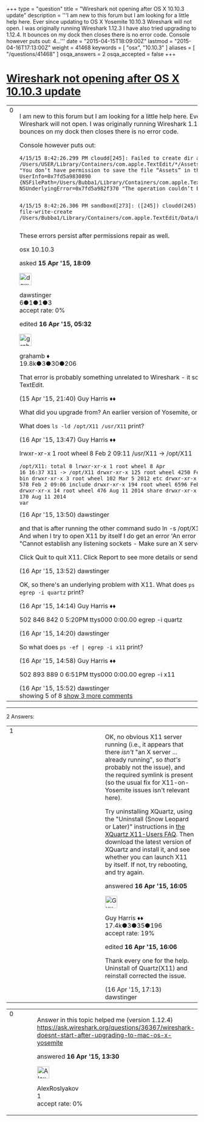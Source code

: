 +++
type = "question"
title = "Wireshark not opening after OS X 10.10.3 update"
description = '''I am new to this forum but I am looking for a little help here. Ever since updating to OS X Yosemite 10.10.3 Wireshark will not open. I was originally running Wireshark 1.12.3 I have also tried upgrading to 1.12.4. It bounces on my dock then closes there is no error code. Console however puts out: 4...'''
date = "2015-04-15T18:09:00Z"
lastmod = "2015-04-16T17:13:00Z"
weight = 41468
keywords = [ "osx", "10.10.3" ]
aliases = [ "/questions/41468" ]
osqa_answers = 2
osqa_accepted = false
+++

<div class="headNormal">

# [Wireshark not opening after OS X 10.10.3 update](/questions/41468/wireshark-not-opening-after-os-x-10103-update)

</div>

<div id="main-body">

<div id="askform">

<table id="question-table" style="width:100%;"><colgroup><col style="width: 50%" /><col style="width: 50%" /></colgroup><tbody><tr class="odd"><td style="width: 30px; vertical-align: top"><div class="vote-buttons"><span id="post-41468-upvote" class="ajax-command post-vote up" rel="nofollow" title="I like this post (click again to cancel)"> </span><div id="post-41468-score" class="post-score" title="current number of votes">0</div><span id="post-41468-downvote" class="ajax-command post-vote down" rel="nofollow" title="I dont like this post (click again to cancel)"> </span> <span id="favorite-mark" class="ajax-command favorite-mark" rel="nofollow" title="mark/unmark this question as favorite (click again to cancel)"> </span><div id="favorite-count" class="favorite-count"></div></div></td><td><div id="item-right"><div class="question-body"><p>I am new to this forum but I am looking for a little help here. Ever since updating to OS X Yosemite 10.10.3 Wireshark will not open. I was originally running Wireshark 1.12.3 I have also tried upgrading to 1.12.4. It bounces on my dock then closes there is no error code.</p><p>Console however puts out:</p><pre><code>4/15/15 8:42:26.299 PM cloudd[245]: Failed to create dir at /Users/USER/Library/Containers/com.apple.TextEdit/*/Assets: Error Domain=NSCocoaErrorDomain Code=513 &quot;You don’t have permission to save the file “Assets” in the folder “CloudKit”.&quot; UserInfo=0x7fd5a9830890 {NSFilePath=/Users/Bubba1/Library/Containers/com.apple.TextEdit/Data/Library/Caches/CloudKit/Assets, NSUnderlyingError=0x7fd5a982f370 &quot;The operation couldn’t be completed. Operation not permitted&quot;}

4/15/15 8:42:26.306 PM sandboxd[273]: ([245]) cloudd(245) deny file-write-create /Users/Bubba1/Library/Containers/com.apple.TextEdit/Data/Library/Caches</code></pre><p>These errors persist after permissions repair as well.</p></div><div id="question-tags" class="tags-container tags"><span class="post-tag tag-link-osx" rel="tag" title="see questions tagged &#39;osx&#39;">osx</span> <span class="post-tag tag-link-10.10.3" rel="tag" title="see questions tagged &#39;10.10.3&#39;">10.10.3</span></div><div id="question-controls" class="post-controls"></div><div class="post-update-info-container"><div class="post-update-info post-update-info-user"><p>asked <strong>15 Apr '15, 18:09</strong></p><img src="https://secure.gravatar.com/avatar/8851005fc4ea73e64de2c2328e45aa4d?s=32&amp;d=identicon&amp;r=g" class="gravatar" width="32" height="32" alt="dawstinger&#39;s gravatar image" /><p><span>dawstinger</span><br />
<span class="score" title="6 reputation points">6</span><span title="1 badges"><span class="badge1">●</span><span class="badgecount">1</span></span><span title="1 badges"><span class="silver">●</span><span class="badgecount">1</span></span><span title="3 badges"><span class="bronze">●</span><span class="badgecount">3</span></span><br />
<span class="accept_rate" title="Rate of the user&#39;s accepted answers">accept rate:</span> <span title="dawstinger has no accepted answers">0%</span></p></div><div class="post-update-info post-update-info-edited"><p><span> edited <strong>16 Apr '15, 05:32</strong> </span></p><img src="https://secure.gravatar.com/avatar/d2a7e24ca66604c749c7c88c1da8ff78?s=32&amp;d=identicon&amp;r=g" class="gravatar" width="32" height="32" alt="grahamb&#39;s gravatar image" /><p><span>grahamb ♦</span><br />
<span class="score" title="19834 reputation points"><span>19.8k</span></span><span title="3 badges"><span class="badge1">●</span><span class="badgecount">3</span></span><span title="30 badges"><span class="silver">●</span><span class="badgecount">30</span></span><span title="206 badges"><span class="bronze">●</span><span class="badgecount">206</span></span></p></div></div><div id="comments-container-41468" class="comments-container"><span id="41473"></span><div id="comment-41473" class="comment"><div id="post-41473-score" class="comment-score"></div><div class="comment-text"><p>That error is probably something unrelated to Wireshark - it sounds like an error with iCloud Drive and TextEdit.</p></div><div id="comment-41473-info" class="comment-info"><span class="comment-age">(15 Apr '15, 21:40)</span> <span class="comment-user userinfo">Guy Harris ♦♦</span></div></div><span id="41501"></span><div id="comment-41501" class="comment"><div id="post-41501-score" class="comment-score"></div><div class="comment-text"><p>What did you upgrade from? An earlier version of Yosemite, or a version prior to Yosemite?</p><p>What does <code>ls -ld /opt/X11 /usr/X11</code> print?</p></div><div id="comment-41501-info" class="comment-info"><span class="comment-age">(16 Apr '15, 13:47)</span> <span class="comment-user userinfo">Guy Harris ♦♦</span></div></div><span id="41502"></span><div id="comment-41502" class="comment"><div id="post-41502-score" class="comment-score"></div><div class="comment-text"><p>lrwxr-xr-x 1 root wheel 8 Feb 2 09:11 /usr/X11 -&gt; /opt/X11</p><pre><code>/opt/X11:
total 8
lrwxr-xr-x    1 root  wheel     8 Apr 16 16:37 X11 -&gt; /opt/X11
drwxr-xr-x  125 root  wheel  4250 Feb  2 09:06 bin
drwxr-xr-x    3 root  wheel   102 Mar  5  2012 etc
drwxr-xr-x   17 root  wheel   578 Feb  2 09:06 include
drwxr-xr-x  194 root  wheel  6596 Feb  2 09:06 lib
drwxr-xr-x   14 root  wheel   476 Aug 11  2014 share
drwxr-xr-x    5 root  wheel   170 Aug 11  2014 var</code></pre></div><div id="comment-41502-info" class="comment-info"><span class="comment-age">(16 Apr '15, 13:50)</span> <span class="comment-user userinfo">dawstinger</span></div></div><span id="41503"></span><div id="comment-41503" class="comment"><div id="post-41503-score" class="comment-score"></div><div class="comment-text"><p>and that is after running the other command sudo ln -s /opt/X11 /usr/X11 and Wireshark still doesn't run. And when I try to open X11 by itself I do get an error 'An error occurred while starting the X11 server: "Cannot establish any listening sockets - Make sure an X server isn't already running"</p><p>Click Quit to quit X11. Click Report to see more details or send a report to Apple.'</p></div><div id="comment-41503-info" class="comment-info"><span class="comment-age">(16 Apr '15, 13:52)</span> <span class="comment-user userinfo">dawstinger</span></div></div><span id="41504"></span><div id="comment-41504" class="comment"><div id="post-41504-score" class="comment-score"></div><div class="comment-text"><p>OK, so there's an underlying problem with X11. What does <code>ps -ef | egrep -i quartz</code> print?</p></div><div id="comment-41504-info" class="comment-info"><span class="comment-age">(16 Apr '15, 14:14)</span> <span class="comment-user userinfo">Guy Harris ♦♦</span></div></div><span id="41505"></span><div id="comment-41505" class="comment not_top_scorer"><div id="post-41505-score" class="comment-score"></div><div class="comment-text"><p>502 846 842 0 5:20PM ttys000 0:00.00 egrep -i quartz</p></div><div id="comment-41505-info" class="comment-info"><span class="comment-age">(16 Apr '15, 14:20)</span> <span class="comment-user userinfo">dawstinger</span></div></div><span id="41506"></span><div id="comment-41506" class="comment not_top_scorer"><div id="post-41506-score" class="comment-score"></div><div class="comment-text"><p>So what does <code>ps -ef | egrep -i x11</code> print?</p></div><div id="comment-41506-info" class="comment-info"><span class="comment-age">(16 Apr '15, 14:58)</span> <span class="comment-user userinfo">Guy Harris ♦♦</span></div></div><span id="41508"></span><div id="comment-41508" class="comment not_top_scorer"><div id="post-41508-score" class="comment-score"></div><div class="comment-text"><p>502 893 889 0 6:51PM ttys000 0:00.00 egrep -i x11</p></div><div id="comment-41508-info" class="comment-info"><span class="comment-age">(16 Apr '15, 15:52)</span> <span class="comment-user userinfo">dawstinger</span></div></div></div><div id="comment-tools-41468" class="comment-tools"><span class="comments-showing"> showing 5 of 8 </span> <a href="#" class="show-all-comments-link">show 3 more comments</a></div><div class="clear"></div><div id="comment-41468-form-container" class="comment-form-container"></div><div class="clear"></div></div></td></tr></tbody></table>

------------------------------------------------------------------------

<div class="tabBar">

<span id="sort-top"></span>

<div class="headQuestions">

2 Answers:

</div>

</div>

<span id="41510"></span>

<div id="answer-container-41510" class="answer">

<table style="width:100%;"><colgroup><col style="width: 50%" /><col style="width: 50%" /></colgroup><tbody><tr class="odd"><td style="width: 30px; vertical-align: top"><div class="vote-buttons"><span id="post-41510-upvote" class="ajax-command post-vote up" rel="nofollow" title="I like this post (click again to cancel)"> </span><div id="post-41510-score" class="post-score" title="current number of votes">1</div><span id="post-41510-downvote" class="ajax-command post-vote down" rel="nofollow" title="I dont like this post (click again to cancel)"> </span></div></td><td><div class="item-right"><div class="answer-body"><p>OK, no obvious X11 server running (i.e., it appears that there <em>isn't</em> "an X server ... already running", so <em>that's</em> probably not the issue), and the required symlink is present (so the usual fix for X11-on-Yosemite issues isn't relevant here).</p><p>Try uninstalling XQuartz, using the "Uninstall (Snow Leopard or Later)" instructions in <a href="http://xquartz.macosforge.org/trac/wiki/X11-UsersFAQ">the XQuartz X11-Users FAQ</a>. Then download the latest version of XQuartz and install it, and see whether you can launch X11 by itself. If not, try rebooting, and try again.</p></div><div class="answer-controls post-controls"></div><div class="post-update-info-container"><div class="post-update-info post-update-info-user"><p>answered <strong>16 Apr '15, 16:05</strong></p><img src="https://secure.gravatar.com/avatar/f93de7000747ab5efb5acd3034b2ebd7?s=32&amp;d=identicon&amp;r=g" class="gravatar" width="32" height="32" alt="Guy%20Harris&#39;s gravatar image" /><p><span>Guy Harris ♦♦</span><br />
<span class="score" title="17443 reputation points"><span>17.4k</span></span><span title="3 badges"><span class="badge1">●</span><span class="badgecount">3</span></span><span title="35 badges"><span class="silver">●</span><span class="badgecount">35</span></span><span title="196 badges"><span class="bronze">●</span><span class="badgecount">196</span></span><br />
<span class="accept_rate" title="Rate of the user&#39;s accepted answers">accept rate:</span> <span title="Guy Harris has 216 accepted answers">19%</span></p></div><div class="post-update-info post-update-info-edited"><p><span> edited <strong>16 Apr '15, 16:06</strong> </span></p></div></div><div id="comments-container-41510" class="comments-container"><span id="41512"></span><div id="comment-41512" class="comment"><div id="post-41512-score" class="comment-score"></div><div class="comment-text"><p>Thank every one for the help. Uninstall of Quartz(X11) and reinstall corrected the issue.</p></div><div id="comment-41512-info" class="comment-info"><span class="comment-age">(16 Apr '15, 17:13)</span> <span class="comment-user userinfo">dawstinger</span></div></div></div><div id="comment-tools-41510" class="comment-tools"></div><div class="clear"></div><div id="comment-41510-form-container" class="comment-form-container"></div><div class="clear"></div></div></td></tr></tbody></table>

</div>

<span id="41500"></span>

<div id="answer-container-41500" class="answer">

<table style="width:100%;"><colgroup><col style="width: 50%" /><col style="width: 50%" /></colgroup><tbody><tr class="odd"><td style="width: 30px; vertical-align: top"><div class="vote-buttons"><span id="post-41500-upvote" class="ajax-command post-vote up" rel="nofollow" title="I like this post (click again to cancel)"> </span><div id="post-41500-score" class="post-score" title="current number of votes">0</div><span id="post-41500-downvote" class="ajax-command post-vote down" rel="nofollow" title="I dont like this post (click again to cancel)"> </span></div></td><td><div class="item-right"><div class="answer-body"><p>Answer in this topic helped me (version 1.12.4) <a href="https://ask.wireshark.org/questions/36367/wireshark-doesnt-start-after-upgrading-to-mac-os-x-yosemite">https://ask.wireshark.org/questions/36367/wireshark-doesnt-start-after-upgrading-to-mac-os-x-yosemite</a></p></div><div class="answer-controls post-controls"></div><div class="post-update-info-container"><div class="post-update-info post-update-info-user"><p>answered <strong>16 Apr '15, 13:30</strong></p><img src="https://secure.gravatar.com/avatar/4754a7c0383f725ed718963f598f1580?s=32&amp;d=identicon&amp;r=g" class="gravatar" width="32" height="32" alt="AlexRoslyakov&#39;s gravatar image" /><p><span>AlexRoslyakov</span><br />
<span class="score" title="1 reputation points">1</span><br />
<span class="accept_rate" title="Rate of the user&#39;s accepted answers">accept rate:</span> <span title="AlexRoslyakov has no accepted answers">0%</span></p></div></div><div id="comments-container-41500" class="comments-container"></div><div id="comment-tools-41500" class="comment-tools"></div><div class="clear"></div><div id="comment-41500-form-container" class="comment-form-container"></div><div class="clear"></div></div></td></tr></tbody></table>

</div>

<div class="paginator-container-left">

</div>

</div>

</div>

